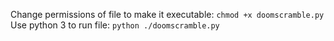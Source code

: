 Change permissions of file to make it executable:
```chmod +x doomscramble.py```
Use python 3 to run file:
```python ./doomscramble.py```

